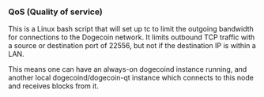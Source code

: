 ### QoS (Quality of service) ###

This is a Linux bash script that will set up tc to limit the outgoing bandwidth for connections to the Dogecoin network. It limits outbound TCP traffic with a source or destination port of 22556, but not if the destination IP is within a LAN.

This means one can have an always-on dogecoind instance running, and another local dogecoind/dogecoin-qt instance which connects to this node and receives blocks from it.
